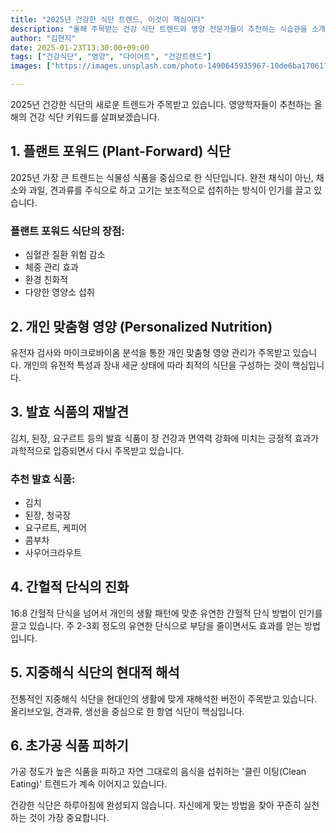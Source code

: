 ```yaml
---
title: "2025년 건강한 식단 트렌드, 이것이 핵심이다"
description: "올해 주목받는 건강 식단 트렌드와 영양 전문가들이 추천하는 식습관을 소개합니다."
author: "김현지"
date: 2025-01-23T13:30:00+09:00
tags: ["건강식단", "영양", "다이어트", "건강트렌드"]
images: ["https://images.unsplash.com/photo-1490645935967-10de6ba17061?w=800&h=600&fit=crop"]

---
```


2025년 건강한 식단의 새로운 트렌드가 주목받고 있습니다. 영양학자들이 추천하는 올해의 건강 식단 키워드를 살펴보겠습니다.

## 1. 플랜트 포워드 (Plant-Forward) 식단

2025년 가장 큰 트렌드는 식물성 식품을 중심으로 한 식단입니다. 완전 채식이 아닌, 채소와 과일, 견과류를 주식으로 하고 고기는 보조적으로 섭취하는 방식이 인기를 끌고 있습니다.

### 플랜트 포워드 식단의 장점:
- 심혈관 질환 위험 감소
- 체중 관리 효과
- 환경 친화적
- 다양한 영양소 섭취

## 2. 개인 맞춤형 영양 (Personalized Nutrition)

유전자 검사와 마이크로바이옴 분석을 통한 개인 맞춤형 영양 관리가 주목받고 있습니다. 개인의 유전적 특성과 장내 세균 상태에 따라 최적의 식단을 구성하는 것이 핵심입니다.

## 3. 발효 식품의 재발견

김치, 된장, 요구르트 등의 발효 식품이 장 건강과 면역력 강화에 미치는 긍정적 효과가 과학적으로 입증되면서 다시 주목받고 있습니다.

### 추천 발효 식품:
- 김치
- 된장, 청국장
- 요구르트, 케피어
- 콤부차
- 사우어크라우트

## 4. 간헐적 단식의 진화

16:8 간헐적 단식을 넘어서 개인의 생활 패턴에 맞춘 유연한 간헐적 단식 방법이 인기를 끌고 있습니다. 주 2-3회 정도의 유연한 단식으로 부담을 줄이면서도 효과를 얻는 방법입니다.

## 5. 지중해식 식단의 현대적 해석

전통적인 지중해식 식단을 현대인의 생활에 맞게 재해석한 버전이 주목받고 있습니다. 올리브오일, 견과류, 생선을 중심으로 한 항염 식단이 핵심입니다.

## 6. 초가공 식품 피하기

가공 정도가 높은 식품을 피하고 자연 그대로의 음식을 섭취하는 '클린 이팅(Clean Eating)' 트렌드가 계속 이어지고 있습니다.

건강한 식단은 하루아침에 완성되지 않습니다. 자신에게 맞는 방법을 찾아 꾸준히 실천하는 것이 가장 중요합니다. 